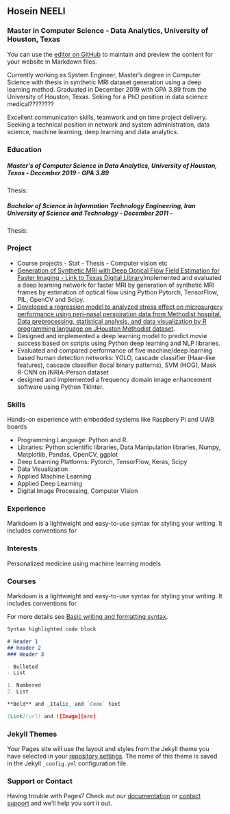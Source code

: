 ## Hosein NEELI
### Master in Computer Science - Data Analytics, University of Houston, Texas

You can use the [editor on GitHub](https://github.com/hneeli/digital-cv/edit/gh-pages/index.md) to maintain and preview the content for your website in Markdown files.

Currently working as System Engineer, Master’s degree in Computer Science with thesis in synthetic MRI dataset generation using a deep learning method. Graduated in December 2019 with GPA 3.89 from the University of Houston, Texas. Seking for a PhD position in data science medical????????

Excellent communication skills, teamwork and on time project delivery. Seeking a technical position in network and system administration, data science, machine learning, deep learning and data analytics.


### Education
##### Master's of Computer Science in Data Analytics, University of Houston, Texas - December 2019 - GPA 3.89
Thesis: 

##### Bachelor of Science in Information Technology Engineering, Iran University of Science and Technology - December 2011 - 
Thesis:


### Project
- Course projects - Stat - Thesis - Computer vision etc
- [Generation of Synthetic MRI with Deep Optical Flow Field
Estimation for Faster Imaging - Link to Texas Digital Library](https://uh-ir.tdl.org/bitstream/handle/10657/5576/NEELI-THESIS-2019.pdf?sequence=1&isAllowed=n)Implemented and evaluated a deep learning network for faster MRI by generation of synthetic MRI frames by estimation of optical flow using Python Pytorch, TensorFlow, PIL, OpenCV and Scipy.
- [Developed a regression model to analyzed stress effect on microsurgery performance using peri-nasal perspiration data from Methodist hospital. Data preprocessing, statistical analysis, and data visualization by R programming language on JHouston Methodist dataset]([Hosein_Neeli]-Statistical_Methods_in_Research.pdf). 
-	Designed and implemented a deep learning model to predict movie success based on scripts using Python deep learning and NLP libraries.
- Evaluated and compared performance of five machine/deep learning based human detection networks: YOLO, cascade classifier (Haar-like features), cascade classifier (local binary patterns), SVM (HOG), Mask R-CNN on INRIA-Person dataset
- designed and implemented a frequency domain image enhancement software using Python TkInter.


### Skills
Hands-on experience with embedded systems like Raspbery Pi and UWB boards
- Programming Language: Python and R.
- Libraries: Python scientific libraries, Data Manipulation libraries, Numpy, Matplotlib, Pandas, OpenCV, ggplot
- Deep Learning Platforms: Pytorch, TensorFlow, Keras, Scipy
- Data Visualization
- Applied Machine Learning
- Applied Deep Learning
- Digital Image Processing, Computer Vision


### Experience
Markdown is a lightweight and easy-to-use syntax for styling your writing. It includes conventions for

### Interests
Personalized medicine using machine learning models

### Courses
Markdown is a lightweight and easy-to-use syntax for styling your writing. It includes conventions for

For more details see [Basic writing and formatting syntax](https://docs.github.com/en/github/writing-on-github/getting-started-with-writing-and-formatting-on-github/basic-writing-and-formatting-syntax).


```markdown
Syntax highlighted code block

# Header 1
## Header 2
### Header 3

- Bulleted
- List

1. Numbered
2. List

**Bold** and _Italic_ and `Code` text

[Link](url) and ![Image](src)
```
### Jekyll Themes

Your Pages site will use the layout and styles from the Jekyll theme you have selected in your [repository settings](https://github.com/hneeli/digital-cv/settings/pages). The name of this theme is saved in the Jekyll `_config.yml` configuration file.

### Support or Contact

Having trouble with Pages? Check out our [documentation](https://docs.github.com/categories/github-pages-basics/) or [contact support](https://support.github.com/contact) and we’ll help you sort it out.
